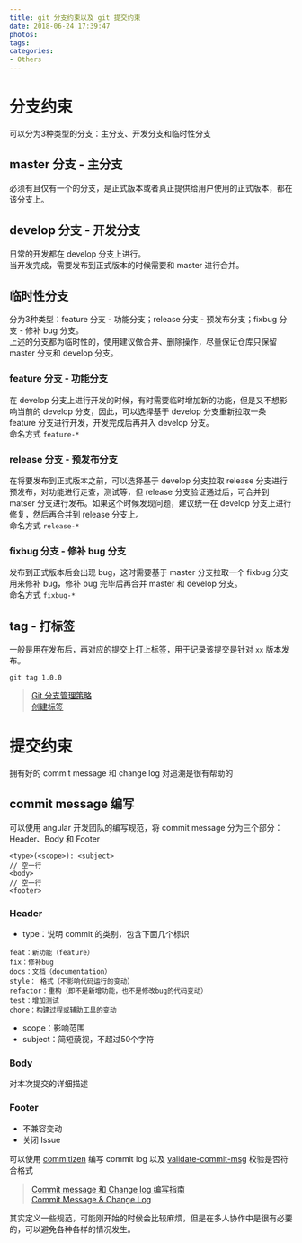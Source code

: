 ```yaml
---
title: git 分支约束以及 git 提交约束
date: 2018-06-24 17:39:47
photos:
tags:
categories:
- Others
---
```


# 分支约束

可以分为3种类型的分支：主分支、开发分支和临时性分支

<!-- more -->

## master 分支 - 主分支

必须有且仅有一个的分支，是正式版本或者真正提供给用户使用的正式版本，都在该分支上。

## develop 分支 - 开发分支

日常的开发都在 develop 分支上进行。  
当开发完成，需要发布到正式版本的时候需要和 master 进行合并。

## 临时性分支

分为3种类型：feature 分支 - 功能分支；release  分支 - 预发布分支；fixbug 分支 - 修补 bug 分支。  
上述的分支都为临时性的，使用建议做合并、删除操作，尽量保证仓库只保留 master 分支和 develop 分支。

### feature 分支 - 功能分支

在 develop 分支上进行开发的时候，有时需要临时增加新的功能，但是又不想影响当前的 develop 分支，因此，可以选择基于 develop 分支重新拉取一条 feature 分支进行开发，开发完成后再并入 develop 分支。  
命名方式 `feature-*`

### release 分支 - 预发布分支

在将要发布到正式版本之前，可以选择基于 develop 分支拉取 release 分支进行预发布，对功能进行走查，测试等，但 release 分支验证通过后，可合并到 matser 分支进行发布。如果这个时候发现问题，建议统一在 develop 分支上进行修复，然后再合并到 release 分支上。  
命名方式 `release-*`

### fixbug 分支 - 修补 bug 分支

发布到正式版本后会出现 bug，这时需要基于 master 分支拉取一个 fixbug 分支用来修补 bug，修补 bug 完毕后再合并 master 和 develop 分支。  
命名方式 `fixbug-*`

## tag - 打标签

一般是用在发布后，再对应的提交上打上标签，用于记录该提交是针对 `xx` 版本发布。  

`git tag 1.0.0`

> [Git 分支管理策略](http://www.ruanyifeng.com/blog/2012/07/git.html)  
> [创建标签](https://git-scm.com/book/zh/v1/Git-%E5%9F%BA%E7%A1%80-%E6%89%93%E6%A0%87%E7%AD%BE)  

# 提交约束

拥有好的 commit message 和 change log 对追溯是很有帮助的

## commit message 编写

可以使用 angular 开发团队的编写规范，将 commit message 分为三个部分：Header、Body 和 Footer

```
<type>(<scope>): <subject>
// 空一行
<body>
// 空一行
<footer>
```

### Header

- type：说明 commit 的类别，包含下面几个标识

```
feat：新功能（feature）
fix：修补bug
docs：文档（documentation）
style： 格式（不影响代码运行的变动）
refactor：重构（即不是新增功能，也不是修改bug的代码变动）
test：增加测试
chore：构建过程或辅助工具的变动
```
- scope：影响范围
- subject：简短藐视，不超过50个字符

### Body

对本次提交的详细描述

### Footer

- 不兼容变动
- 关闭 Issue


可以使用 [commitizen](https://github.com/commitizen/cz-cli) 编写 commit log 以及 [validate-commit-msg](validate-commit-msg) 校验是否符合格式

> [Commit message 和 Change log 编写指南](http://www.ruanyifeng.com/blog/2016/01/commit_message_change_log.html)  
> [Commit Message & Change Log](https://www.jianshu.com/p/00c9ec4e552e)


其实定义一些规范，可能刚开始的时候会比较麻烦，但是在多人协作中是很有必要的，可以避免各种各样的情况发生。